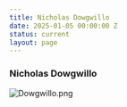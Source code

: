 ```yaml
---
title: Nicholas Dowgwillo
date: 2025-01-05 00:00:00 Z
status: current
layout: page
---
```


### Nicholas Dowgwillo

![Dowgwillo.png](/uploads/Dowgwillo.png)